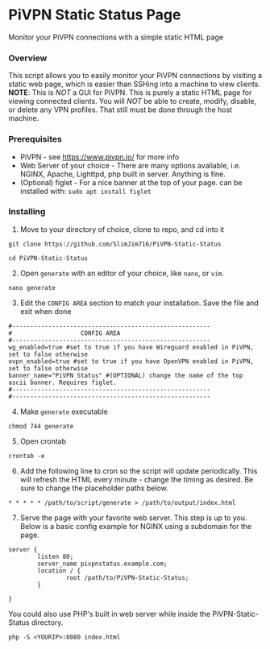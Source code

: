 # PiVPN Static Status Page

Monitor your PiVPN connections with a simple static HTML page

### Overview

This script allows you to easily monitor your PiVPN connections by visiting a static web page, which is easier than SSHing into a machine to view clients.<br />
**NOTE**: This is *NOT* a GUI for PiVPN. This is purely a static HTML page for viewing connected clients. You will *NOT* be able to create, modify, disable, or delete any VPN profiles. That still must be done through the host machine.

### Prerequisites

* PiVPN - see https://www.pivpn.io/ for more info
* Web Server of your choice - There are many options avaliable, i.e. NGINX, Apache, Lighttpd, php built in server. Anything is fine.
* (Optional) figlet - For a nice banner at the top of your page. can be installed with: `sudo apt install figlet`

### Installing

1. Move to your directory of choice, clone to repo, and cd into it

```
git clone https://github.com/SlimJim716/PiVPN-Static-Status
```
```
cd PiVPN-Static-Status
```

2. Open `generate` with an editor of your choice, like `nano`, or `vim`.

```
nano generate
```

3. Edit the `CONFIG AREA` section to match your installation. Save the file and exit when done

```
#-------------------------------------------------------
#                   CONFIG AREA
#-------------------------------------------------------
wg_enabled=true #set to true if you have Wireguard enabled in PiVPN, set to false otherwise
ovpn_enabled=true #set to true if you have OpenVPN enabled in PiVPN, set to false otherwise
banner_name="PiVPN Status" #(OPTIONAL) change the name of the top ascii banner. Requires figlet.
#-------------------------------------------------------
#-------------------------------------------------------
```

4. Make `generate` executable
```
chmod 744 generate
```

5. Open crontab

```
crontab -e
```

6. Add the following line to cron so the script will update periodically. This will refresh the HTML every minute - change the timing as desired. Be sure to change the placeholder paths below.

```
* * * * * /path/to/script/generate > /path/to/output/index.html
```

7. Serve the page with your favorite web server. This step is up to you. Below is a basic config example for NGINX using a subdomain for the page.

```
server {
        listen 80;
        server_name pivpnstatus.example.com;
        location / {
                root /path/to/PiVPN-Static-Status;
        }
        
}
```

You could also use PHP's built in web server while inside the PiVPN-Static-Status directory.
```
php -S <YOURIP>:8080 index.html
```
